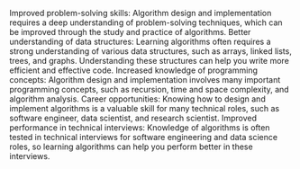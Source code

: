 Improved problem-solving skills: Algorithm design and implementation requires a deep understanding of problem-solving techniques, which can be improved through the study and practice of algorithms.
Better understanding of data structures: Learning algorithms often requires a strong understanding of various data structures, such as arrays, linked lists, trees, and graphs. Understanding these structures can help you write more efficient and effective code.
Increased knowledge of programming concepts: Algorithm design and implementation involves many important programming concepts, such as recursion, time and space complexity, and algorithm analysis.
Career opportunities: Knowing how to design and implement algorithms is a valuable skill for many technical roles, such as software engineer, data scientist, and research scientist.
Improved performance in technical interviews: Knowledge of algorithms is often tested in technical interviews for software engineering and data science roles, so learning algorithms can help you perform better in these interviews.
